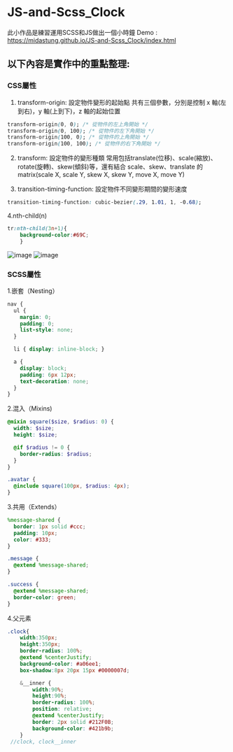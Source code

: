 # JS-and-Scss_Clock
此小作品是練習運用SCSS和JS做出一個小時鐘
Demo : https://midastung.github.io/JS-and-Scss_Clock/index.html

## 以下內容是實作中的重點整理:
### CSS屬性
1. transform-origin: 設定物件變形的起始點
共有三個參數，分別是控制 x 軸(左到右)，y 軸(上到下)，z 軸的起始位置
```css
transform-origin(0, 0); /* 從物件的左上角開始 */
transform-origin(0, 100); /* 從物件的左下角開始 */
transform-origin(100, 0); /* 從物件的上角開始 */
transform-origin(100, 100); /* 從物件的右下角開始 */
```
2. transform: 設定物件的變形種類
常用包括translate(位移)、scale(縮放)、rotate(旋轉)、skew(傾斜)等，還有結合 scale、skew、translate 的 matrix(scale X, scale Y, skew X, skew Y, move X, move Y)

3. transition-timing-function: 設定物件不同變形期間的變形速度
```css
transition-timing-function: cubic-bezier(.29, 1.01, 1, -0.68);
```
4.nth-child(n)
```css
tr:nth-child(3n+1){
	background-color:#69C;
	}
```
![image](http://csscoke.com/wp-content/uploads/2013/09/table_nth-child3n.png)
![image](http://csscoke.com/wp-content/uploads/2013/09/nth-child_demo.png)

### SCSS屬性
1.嵌套（Nesting）
```Scss
nav {
  ul {
    margin: 0;
    padding: 0;
    list-style: none;
  }

  li { display: inline-block; }

  a {
    display: block;
    padding: 6px 12px;
    text-decoration: none;
  }
}
```
2.混入（Mixins)
```Scss
@mixin square($size, $radius: 0) {
  width: $size;
  height: $size;

  @if $radius != 0 {
    border-radius: $radius;
  }
}

.avatar {
  @include square(100px, $radius: 4px);
}
```
3.共用（Extends）
```Scss
%message-shared {
  border: 1px solid #ccc;
  padding: 10px;
  color: #333;
}

.message {
  @extend %message-shared;
}

.success {
  @extend %message-shared;
  border-color: green;
}

```
4.父元素
```Scss
.clock{
    width:350px;
    height:350px;
    border-radius: 100%;
    @extend %centerJustify;
    background-color: #a06ee1;
    box-shadow:8px 20px 15px #0000007d;

    &__inner {
        width:90%;
        height:90%;
        border-radius: 100%;
        position: relative;
        @extend %centerJustify;
        border: 2px solid #212F0B;
        background-color: #421b9b;
    }
 //clock, clock__inner
```
